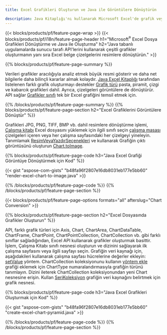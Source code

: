 ```yaml
---
title: Excel Grafikleri Oluşturun ve Java ile Görüntülere Dönüştürün

description: Java Kitaplığı'nı kullanarak Microsoft Excel'de grafik veya diyagram çizmek ve dönüştürmek için Java kaynak kodu. 
---
```

{{< blocks/products/pf/feature-page-wrap >}}
{{< blocks/products/pf/i18n/feature-page-header h1="Microsoft<sup>&reg;</sup> Excel Dosya Grafikleri Dönüştürme ve Java ile Oluşturma" h2="Java tabanlı uygulamalarda sunucu tarafı API\'lerini kullanarak çeşitli grafikler oluşturmanın yanı sıra Excel belge çizelgelerini resimlere dönüştürün." >}}


{{% blocks/products/pf/feature-page-summary %}}

Verileri grafikler aracılığıyla analiz etmek büyük resmi gösterir ve daha net bilgilerle daha bilinçli kararlar almak kolaydır. [Java Excel Kitaplığı](/cells/java/) tarafından listelenen farklı grafik oluşturmayı destekler [Grafik türü](https://reference.aspose.com/cells/java/com.aspose.cells/ChartType) pasta, piramit, çizgi ve kabarcık grafikleri dahil. Ayrıca, çizelgeleri görüntülere de dönüştürür. API sağlar [Grafikler sınıfı](https://reference.aspose.com/cells/java/com.aspose.cells/Chart) tek bir Excel grafiğini temsil etmek için.

{{% /blocks/products/pf/feature-page-summary %}}
{{% blocks/products/pf/feature-page-section h2="Excel Grafiklerini Görüntülere Dönüştür" %}}

Grafikleri JPG, PNG, TIFF, BMP vb. dahil resimlere dönüştürme işlemi, [Çalışma kitabı](https://reference.aspose.com/java/cells/com.aspose.cells/workbook) Excel dosyasını yüklemek için ilgili sınıfı seçin [çalışma masası](https://reference.aspose.com/cells/java/com.aspose.cells/worksheet) çizelgeleri içeren veya her çalışma sayfasındaki her çizelgeyi yineleyin. Tanımlamak [ResimVeyaYazdırSeçenekleri](https://reference.aspose.com/cells/java/com.aspose.cells/ImageOrPrintOptions) ve kullanarak Grafiğin çıktı görüntüsünü oluşturun [Chart.toImage](https://reference.aspose.com/cells/java/com.aspose.cells/chart#toImage(java.io.OutputStream,%20com.aspose.cells.ImageOrPrintOptions)).


{{% blocks/products/pf/feature-page-code h3="Java Excel Grafiği Görüntüye Dönüştürmek için Kod" %}}

{{< gist "aspose-com-gists" "b48fa96f2807e16db8031eb177e5bb60" "render-excel-chart-to-image.java" >}}

{{% /blocks/products/pf/feature-page-code %}}
{{% /blocks/products/pf/feature-page-section %}}

{{< blocks/products/pf/feature-page-options formats="all" afterslug="Chart Conversion" >}}


{{% blocks/products/pf/feature-page-section h2="Excel Dosyasında Grafikler Oluşturun" %}}

API, farklı grafik türleri için Axis, Chart, ChartArea, ChartDataTable, ChartFrame, ChartPoint, ChartPointCollection, ChartCollection vb. gibi farklı sınıflar sağladığından, Excel API kullanarak grafikler oluşturmak basittir. İşlem, Çalışma Kitabı sınıfı nesnesi oluşturun ve dizinini sağlayarak ilk çalışma sayfasını veya ilgili sayfayı seçin. Grafiğin veri kaynağı için, aşağıdakileri kullanarak çalışma sayfası hücrelerine değerler ekleyin: [setValue](https://reference.aspose.com/cells/java/com.aspose.cells/cell#Value) yöntem. ChartCollection koleksiyonunu kullanın [yöntem ekle](https://reference.aspose.com/cells/java/com.aspose.cells/chartcollection#add(int,%20int,%20int,%20int,%20int)) grafiği eklemek için ChartType numaralandırmasıyla grafiğin türünü tanımlayın. Dizini ileterek ChartCollection koleksiyonundan yeni Chart nesnesine erişin. Kullan [SeriKoleksiyon](https://reference.aspose.com/cells/java/com.aspose.cells/SeriesCollection) grafiğin veri kaynağını belirtmek için grafik nesnesi.

{{% blocks/products/pf/feature-page-code h3="Java Excel Grafikleri Oluşturmak için Kod" %}}

{{< gist "aspose-com-gists" "b48fa96f2807e16db8031eb177e5bb60" "create-excel-chart-pyramid.java" >}}

{{% /blocks/products/pf/feature-page-code %}}
{{% /blocks/products/pf/feature-page-section %}}
